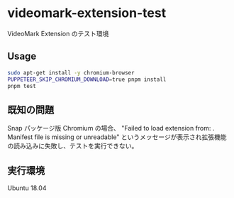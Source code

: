 # videomark-extension-test

VideoMark Extension のテスト環境

## Usage

```sh
sudo apt-get install -y chromium-browser
PUPPETEER_SKIP_CHROMIUM_DOWNLOAD=true pnpm install
pnpm test
```

## 既知の問題

Snap パッケージ版 Chromium の場合、 "Failed to load extension from: . Manifest file is missing or unreadable" というメッセージが表示され拡張機能の読み込みに失敗し、テストを実行できない。

## 実行環境

Ubuntu 18.04
